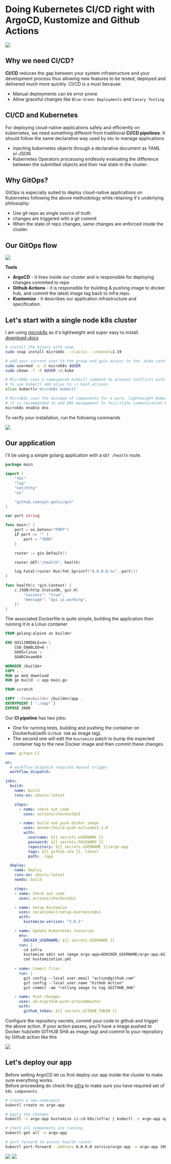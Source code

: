 # Doing Kubernetes CI/CD right with ArgoCD, Kustomize and Github Actions

<img src="assets/banner.png">

## Why we need CI/CD?
**CI/CD** reduces the gap between your system infrastructure and your development process thus allowing new features to be tested, deployed and delivered much more quickly. CI/CD is a must because:
- Manual deployments can be error prone
- Allow graceful changes like `Blue-Green Deployments` and `Canary Testing`

## CI/CD and Kubernetes
For deploying cloud-native applications safely and efficiently on kubernetes, we need something different from traditional **CI/CD pipelines**. It should follow the same declarative way used by `k8s` to manage applications
- Injecting kubernetes objects through a declarative document as YAML or JSON
- Kubernetes Operators processing endlessly evaluating the difference between the submitted objects and their real state in the cluster.

## Why GitOps?
GitOps is especially suited to deploy cloud-native applications on Kubernetes following the above methodology while retaining it's underlying philosophy:
- Use git repo as single source of truth
- changes are triggered with a git commit
- When the state of repo changes, same changes are enforced inside the cluster.

## Our GitOps flow

<img src="assets/flowchart.png">

**Tools**<br>
- **ArgoCD** - it lives inside our cluster and is responsible for deploying changes commited to repo
- **Github Actions** - it is responsible for building & pushing image to docker hub, and commit the latest image tag back to infra repo.
- **Kustomize** - it describes our application infrastructure and specification.

## Let's start with a single node k8s cluster
I am using [microk8s](https://microk8s.io/) as it's lightweight and super easy to install.<br>
[*download-docs*](https://microk8s.io/docs)
```bash
# install the binary with snap
sudo snap install microk8s --classic --channel=1.19

# add your current user to the group and gain access to the .kube caching directory
sudo usermod -a -G microk8s $USER
sudo chown -f -R $USER ~/.kube

# MicroK8s uses a namespaced kubectl command to prevent conflicts with any existing installs of kubectl
# to use kubectl add alias to ~/.bash_aliases
alias kubectl='microk8s kubectl'

# MicroK8s uses the minimum of components for a pure, lightweight Kubernetes
# it is recommended to add DNS management to facilitate communication between services
microk8s enable dns
```
To verify your installation, run the following commands

<img src="assets/cluster-check.png">

## Our application
I'll be using a simple golang application with a `GET /health` route.

```go
package main

import (
	"fmt"
	"log"
	"net/http"
	"os"

	"github.com/gin-gonic/gin"
)

var port string

func main() {
	port = os.Getenv("PORT")
	if port == "" {
		port = "3000"
	}

	router := gin.Default()

	router.GET("/health", health)

	log.Fatal(router.Run(fmt.Sprintf("0.0.0.0:%s", port)))
}

func health(c *gin.Context) {
	c.JSON(http.StatusOK, gin.H{
		"success": "true",
		"message": "api is working",
	})
}
```

The associated Dockerfile is quite simple, building the application then running it in a Linux container

```Dockerfile
FROM golang:alpine as builder

ENV GO111MODULE=on \
    CGO_ENABLED=0 \
    GOOS=linux \
    GOARCH=amd64

WORKDIR /builder
COPY . .
RUN go mod download
RUN go build -o app main.go

FROM scratch

COPY --from=builder /builder/app .
ENTRYPOINT [ "./app" ]
EXPOSE 3000
```

Our **CI pipeline** has two jobs:
- One for running tests, building and pushing the container on Dockerhub(with `Github SHA` as image tag).
- The second one will edit the `Kustomize` patch to bump the expected container tag to the new Docker image and then commit these changes.

```yml
name: gitops-CI

on: 
  # workflow dispatch requires manual trigger
  workflow_dispatch:

jobs:
  build:
    name: build
    runs-on: ubuntu-latest

    steps:
      - name: check out code
        uses: actions/checkout@v2

      - name: build and push docker image
        uses: docker/build-push-action@v1.1.0
        with: 
          username: ${{ secrets.USERNAME }}
          password: ${{ secrets.PASSWORD }}
          repository: ${{ secrets.USERNAME }}/argo-app
          tags: ${{ github.sha }}, latest
          path: ./app

  deploy:
    name: Deploy
    runs-on: ubuntu-latest
    needs: build

    steps:
    - name: Check out code
      uses: actions/checkout@v2

    - name: Setup Kustomize
      uses: imranismail/setup-kustomize@v1
      with:
        kustomize-version: "3.6.1"

    - name: Update Kubernetes resources
      env:
        DOCKER_USERNAME: ${{ secrets.USERNAME }}
      run: |
        cd infra
        kustomize edit set image argo-app=$DOCKER_USERNAME/argo-app:$GITHUB_SHA
        cat kustomization.yml
        
    - name: Commit files
      run: |
        git config --local user.email "action@github.com"
        git config --local user.name "GitHub Action"
        git commit -am "rolling image to tag $GITHUB_SHA"

    - name: Push changes
      uses: ad-m/github-push-action@master
      with:
        github_token: ${{ secrets.GITHUB_TOKEN }}
```

Configure the repository secrets, commit your code to github and trigger the above action. If your action passes, you'll have a image pushed to Docker hub(with GITHUB SHA as image tag) and commit to your repository by Github action like this

<img src="assets/ga-commit.png">

## Let's deploy our app
Before setting ArgoCD let us first deploy our app inside the cluster to make sure everything works.<br>
Before proceeding do check the [infra](https://github.com/Akshit8/ci-cd-k8s/tree/master/infra) to make sure you have required set of `k8s components`.
```bash
# create a new namespace
kubectl create ns argo-app

# apply the changes
kubectl -n argo-app kustomize ci-cd-k8s/infra/ | kubectl -n argo-app apply -f -

# check all components are running
kubectl get all -n argo-app

# port forward to access health router
kubectl port-forward --address 0.0.0.0 service/argo-app -n argo-app 3000:3000
```

<img src="assets/app-deploy.png">

<img src="assets/original-deploy.png">




